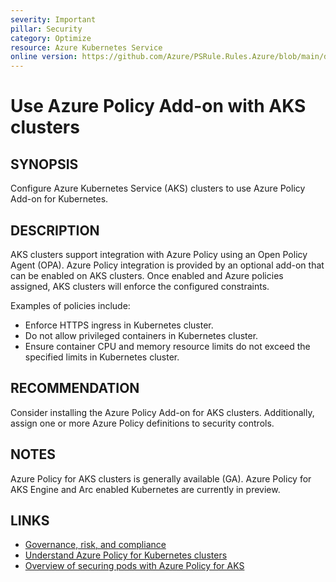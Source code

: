 ```yaml
---
severity: Important
pillar: Security
category: Optimize
resource: Azure Kubernetes Service
online version: https://github.com/Azure/PSRule.Rules.Azure/blob/main/docs/en/rules/Azure.AKS.AzurePolicyAddOn.md
---
```


# Use Azure Policy Add-on with AKS clusters

## SYNOPSIS

Configure Azure Kubernetes Service (AKS) clusters to use Azure Policy Add-on for Kubernetes.

## DESCRIPTION

AKS clusters support integration with Azure Policy using an Open Policy Agent (OPA).
Azure Policy integration is provided by an optional add-on that can be enabled on AKS clusters.
Once enabled and Azure policies assigned, AKS clusters will enforce the configured constraints.

Examples of policies include:

- Enforce HTTPS ingress in Kubernetes cluster.
- Do not allow privileged containers in Kubernetes cluster.
- Ensure container CPU and memory resource limits do not exceed the specified limits in Kubernetes cluster.

## RECOMMENDATION

Consider installing the Azure Policy Add-on for AKS clusters.
Additionally, assign one or more Azure Policy definitions to security controls.

## NOTES

Azure Policy for AKS clusters is generally available (GA).
Azure Policy for AKS Engine and Arc enabled Kubernetes are currently in preview.

## LINKS

- [Governance, risk, and compliance](https://docs.microsoft.com/azure/architecture/framework/security/governance#audit-and-enforce-policy-compliance)
- [Understand Azure Policy for Kubernetes clusters](https://docs.microsoft.com/azure/governance/policy/concepts/policy-for-kubernetes)
- [Overview of securing pods with Azure Policy for AKS](https://docs.microsoft.com/azure/aks/use-pod-security-on-azure-policy)

